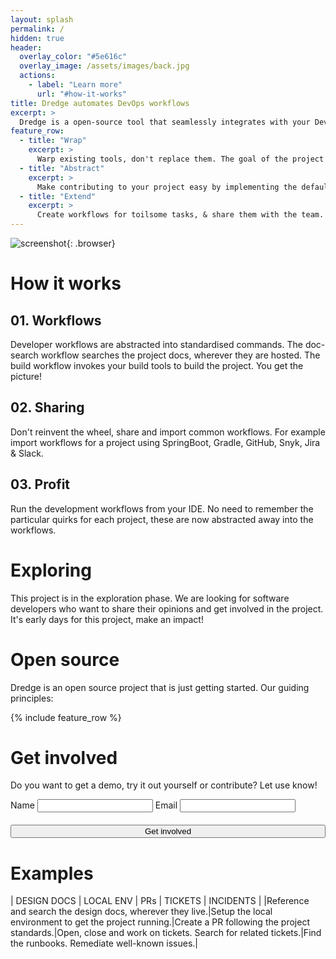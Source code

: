```yaml
---
layout: splash
permalink: /
hidden: true
header:
  overlay_color: "#5e616c"
  overlay_image: /assets/images/back.jpg
  actions:
    - label: "Learn more"
      url: "#how-it-works"
title: Dredge automates DevOps workflows
excerpt: >
  Dredge is a open-source tool that seamlessly integrates with your DevOps tools to streamline and standardize your development and operations workflows, helping your team to work more efficiently and effectively.
feature_row:
  - title: "Wrap"
    excerpt: >
      Warp existing tools, don't replace them. The goal of the project is to have a common interface for developer workflows. The implementations are language, framework or tool specific.    
  - title: "Abstract"
    excerpt: >
      Make contributing to your project easy by implementing the default developer workflows. New team members or contributors get an easy on-ramp. Less time is spent on figuring out how to get started.
  - title: "Extend"
    excerpt: >
      Create workflows for toilsome tasks, & share them with the team. Use this to automate incident runbooks and to streamline day-to-day operations.
---
```


![screenshot](https://asciinema.org/a/564048.svg){: .browser}

# How it works

## 01. Workflows

Developer workflows are abstracted into standardised commands. The doc-search workflow searches the project docs, wherever they are hosted. The build workflow invokes your build tools to build the project. You get the picture!

## 02. Sharing

Don't reinvent the wheel, share and import common workflows. For example import workflows for a project using SpringBoot, Gradle, GitHub, Snyk, Jira & Slack.

## 03. Profit

Run the development workflows from your IDE. No need to remember the particular quirks for each project, these are now abstracted away into the workflows.

<div class="page__hero--overlay box">
<h1 id="exploring">Exploring</h1>
<div>
This project is in the exploration phase. We are looking for software developers who want to share their opinions and get involved in the project. It's early days for this project, make an impact!
</div>
</div>

# Open source

Dredge is an open source project that is just getting started. Our guiding principles:

{% include feature_row %}

# Get involved

Do you want to get a demo, try it out yourself or contribute? Let use know!

<form id="involved" action="https://send.pageclip.co/cmwVdVkJXG1zMYsyNirGDLHhhlJGipyL/get-involved" method="post">
  <label>Name</label>
  <input type="text" name="name"/>
  <label>Email</label>
  <input type="text" name="email"/>
  <input type="submit" value="Get involved" class="btn btn--light-outline btn--large" style="margin-top: 20px; width: 100%">
</form>

# Examples

| DESIGN DOCS | LOCAL ENV | PRs | TICKETS | INCIDENTS |
|Reference and search the design docs, wherever they live.|Setup the local environment to get the project running.|Create a PR following the project standards.|Open, close and work on tickets. Search for related tickets.|Find the runbooks. Remediate well-known issues.|